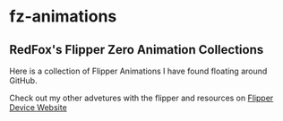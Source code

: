 # fz-animations
<h2>RedFox's Flipper Zero Animation Collections</h2>

Here is a collection of Flipper Animations I have found floating around GitHub.

Check out my other advetures with the flipper and resources on [Flipper Device Website](https://www.flipperdevice.com)
